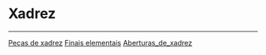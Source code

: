 # Xadrez
---

[Peças de xadrez](Peças%20de%20xadrez.md)
[Finais elementais](Finais%20elementais.md)
[Aberturas_de_xadrez](2024-07-06-Aberturas_de_xadrez.md)